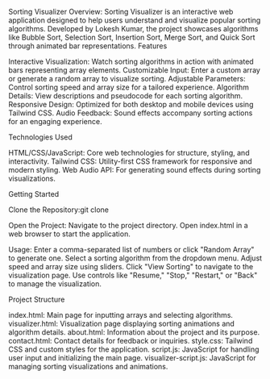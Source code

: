 Sorting Visualizer
Overview:
Sorting Visualizer is an interactive web application designed to help users understand and visualize popular sorting algorithms. Developed by Lokesh Kumar, the project showcases algorithms like Bubble Sort, Selection Sort, Insertion Sort, Merge Sort, and Quick Sort through animated bar representations.
Features

Interactive Visualization: Watch sorting algorithms in action with animated bars representing array elements.
Customizable Input: Enter a custom array or generate a random array to visualize sorting.
Adjustable Parameters: Control sorting speed and array size for a tailored experience.
Algorithm Details: View descriptions and pseudocode for each sorting algorithm.
Responsive Design: Optimized for both desktop and mobile devices using Tailwind CSS.
Audio Feedback: Sound effects accompany sorting actions for an engaging experience.

Technologies Used

HTML/CSS/JavaScript: Core web technologies for structure, styling, and interactivity.
Tailwind CSS: Utility-first CSS framework for responsive and modern styling.
Web Audio API: For generating sound effects during sorting visualizations.

Getting Started

Clone the Repository:git clone <repository-url>


Open the Project:
Navigate to the project directory.
Open index.html in a web browser to start the application.


Usage:
Enter a comma-separated list of numbers or click "Random Array" to generate one.
Select a sorting algorithm from the dropdown menu.
Adjust speed and array size using sliders.
Click "View Sorting" to navigate to the visualization page.
Use controls like "Resume," "Stop," "Restart," or "Back" to manage the visualization.



Project Structure

index.html: Main page for inputting arrays and selecting algorithms.
visualizer.html: Visualization page displaying sorting animations and algorithm details.
about.html: Information about the project and its purpose.
contact.html: Contact details for feedback or inquiries.
style.css: Tailwind CSS and custom styles for the application.
script.js: JavaScript for handling user input and initializing the main page.
visualizer-script.js: JavaScript for managing sorting visualizations and animations.

